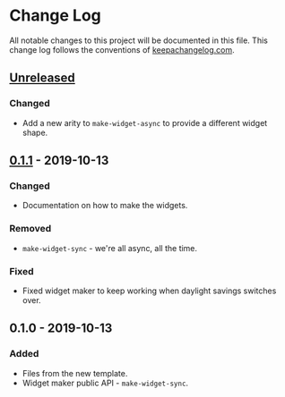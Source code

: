 # Change Log
All notable changes to this project will be documented in this file. This change log follows the conventions of [keepachangelog.com](http://keepachangelog.com/).

## [Unreleased]
### Changed
- Add a new arity to `make-widget-async` to provide a different widget shape.

## [0.1.1] - 2019-10-13
### Changed
- Documentation on how to make the widgets.

### Removed
- `make-widget-sync` - we're all async, all the time.

### Fixed
- Fixed widget maker to keep working when daylight savings switches over.

## 0.1.0 - 2019-10-13
### Added
- Files from the new template.
- Widget maker public API - `make-widget-sync`.

[Unreleased]: https://github.com/your-name/store/compare/0.1.1...HEAD
[0.1.1]: https://github.com/your-name/store/compare/0.1.0...0.1.1
